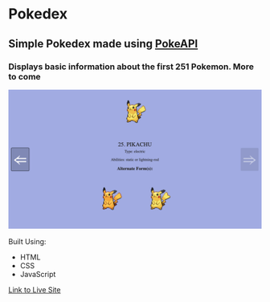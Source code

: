 # Pokedex
## Simple Pokedex made using [PokeAPI](https://pokeapi.co/)
### Displays basic information about the first 251 Pokemon. More to come
![App Image](images/Screenshot%202023-07-09%20at%205.30.16%20PM.png)

Built Using:
- HTML
- CSS
- JavaScript

[Link to Live Site](https://markrryan.github.io/Pokedex/)